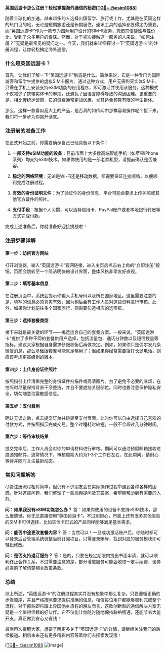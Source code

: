 **英国远游卡怎么注册？轻松掌握海外通信的秘密[[TG💪+ @esim1088](https://t.me/s/esim1088)]**

随着全球化的加速，越来越多的人选择出国留学、旅行或工作。尤其是在英国这样的热门目的地，无论是短期旅游还是长期居住，通讯工具的选择都显得尤为重要。而“英国远游卡”作为一款专为国际用户设计的SIM卡服务，凭借其便捷性与性价比，受到了众多用户的青睐。然而，对于初次接触这一服务的人来说，“如何注册？”无疑是最常见的疑问之一。今天，我们就来详细探讨一下“英国远游卡”的注册流程，让你轻松搞定海外通信。

### 什么是英国远游卡？

首先，让我们了解一下“英国远游卡”到底是什么。简单来说，它是一种专门为国际游客和留学生提供的虚拟SIM卡服务。通过这种方式，用户无需购买实体SIM卡，只需在手机上安装支持eSIM功能的应用程序，即可激活并使用该服务。这种模式不仅减少了携带实体卡的麻烦，还避免了因语言障碍导致的沟通困难。更重要的是，相比传统运营商，它的资费通常更加优惠，尤其适合预算有限的学生群体。

那么，这样一款看似高大上的产品，是否真的如传闻中那样容易操作呢？接下来，我们将一步步为你揭开谜底。

### 注册前的准备工作

在正式开始之前，你需要确保自己已经具备以下条件：

1. **一部支持eSIM功能的设备**：目前市面上大多数高端智能手机（如苹果iPhone系列）均支持eSIM技术。如果你使用的是一部老款机型，请提前确认是否兼容。
   
2. **稳定的网络环境**：无论是Wi-Fi还是移动数据，都需要保证连接顺畅，以便顺利完成注册过程。
   
3. **有效的身份证明文件**：为了验证你的身份信息，平台可能会要求上传护照或其他官方证件的照片。

4. **支付手段**：根据个人习惯，可以选择信用卡、PayPal账户或者本地银行转账等方式完成付款。

完成上述准备后，你就准备好迎接挑战啦！

### 注册步骤详解

#### 第一步：访问官方网站
打开浏览器，输入“英国远游卡”官网链接，进入主页后点击右上角的“立即注册”按钮。页面会跳转至一个简洁明快的设计界面，整体风格非常友好直观。

#### 第二步：填写基本信息
在注册页面中，系统会提示你输入手机号码以及所在国家地区。这里需要注意的是，填写的信息必须真实有效，因为稍后会有工作人员对这些资料进行审核。此外，如果你计划前往多个国家旅行，则需要勾选相应的选项框。

#### 第三步：选择套餐类型
接下来就是最关键的环节——挑选适合自己的套餐方案。一般来说，“英国远游卡”提供了多种不同的套餐供用户选择，包括流量包、通话分钟数以及短信数量等指标。建议大家根据自身需求仔细权衡后再做决定。例如，如果你只是偶尔发几条微信消息，那么基础版套餐可能就足够用了；但如果你经常需要拨打长途电话，则应该考虑更高级别的版本。

#### 第四步：上传身份证件照片
按照指引上传清晰完整的身份证件扫描件或高清图片。为了避免不必要的麻烦，在拍照时尽量保持背景干净整洁，并且不要遮挡关键部位。同时也要注意保护隐私安全，切勿随意泄露敏感信息。

#### 第五步：支付费用
确认无误之后，点击提交订单并跳转至支付页面。此时你可以自由选择自己喜欢的付款方式，并按照指示完成交易。整个过程耗时较短，一般不会超过几分钟时间。

#### 第六步：等待审核结果
提交完毕后，工作人员会对你的申请材料进行审核。期间可以通过预留邮箱接收进度通知邮件。通常情况下，审核周期大约为1-3个工作日左右。在此期间，请耐心等待并随时关注最新动态。

### 常见问题解答

尽管注册流程相对简单，但仍有不少朋友会在实际操作过程中遇到各种各样的困惑。针对这些问题，我们整理了一些高频提问及其答案，希望能帮助到有需要的人群。

**问：如果我没有eSIM功能怎么办？**
答：如果你使用的设备不支持eSIM技术，那么很遗憾，你无法直接使用“英国远游卡”。不过别担心，市面上还有很多其他类型的SIM卡可供选择，比如实体卡形式的产品同样能够满足基本需求。

**问：能否中途更改套餐内容？**
答：当然可以！一旦成功激活账户后，你随时都可以登录后台管理系统调整当前订阅项目。只需登录账号，找到对应的服务模块即可轻松修改。

**问：是否支持退订服务？**
答：是的，只要在规定期限内提出书面申请，就可以顺利终止合作关系。不过需要注意的是，部分增值服务可能会收取一定手续费，请务必提前了解清楚相关政策条款。

### 总结

综上所述，“英国远游卡”的注册过程其实并没有想象中那么复杂。只要遵循正确的步骤顺序，并且严格按照要求提供准确的信息，相信每位用户都能够顺利完成整个流程。对于那些即将踏上异国他乡旅程的朋友而言，这款创新型的通信解决方案无疑是一个值得信赖的好伙伴。它不仅能让你随时随地保持联络畅通，还能节省大量开支，真正做到省心又省钱！

最后再次提醒大家，想要了解更多关于“英国远游卡”的详情，请继续关注我们的后续报道。相信未来还有更多精彩内容等着你们去探索发现哦！

[[TG💪+ @esim1088](https://t.me/s/esim1088) ![Image](https://i.postimg.cc/4NQfJmqS/Snipaste-2025-05-13-00-14-12.png)]
